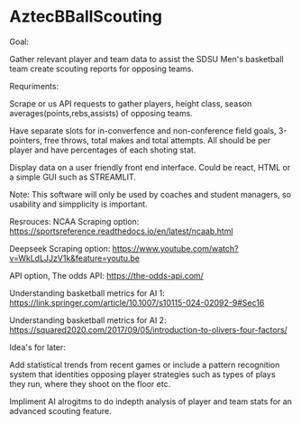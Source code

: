 # AztecBBallScouting
Goal: 

Gather relevant player and team data to assist the SDSU Men's basketball team create scouting reports for opposing teams.

Requriments:

Scrape or us API requests to gather players, height class, season averages(points,rebs,assists) of opposing teams.

Have separate slots for in-converfence and non-conference field goals, 3-pointers, free throws, total makes and total attempts.  All should be per player and have percentages of each shoting stat.

Display data on a user friendly front end interface. Could be react, HTML or a simple GUI such as STREAMLIT.

Note: This software will only be used by coaches and student managers, so usability and simpplicity is important.

Resrouces:
NCAA Scraping option: https://sportsreference.readthedocs.io/en/latest/ncaab.html

Deepseek Scraping option: https://www.youtube.com/watch?v=WkLdLJJzV1k&feature=youtu.be

API option, The odds API: https://the-odds-api.com/

Understanding basketball metrics for AI 1: https://link.springer.com/article/10.1007/s10115-024-02092-9#Sec16

Understanding basketball metrics for AI 2: https://squared2020.com/2017/09/05/introduction-to-olivers-four-factors/


Idea's for later: 

Add statistical trends from recent games or include a pattern recognition system that identities opposing player strategies such as types of plays they run, where they shoot on the floor etc.

Impliment AI alrogitms to do indepth analysis of player and team stats for an advanced scouting feature.
